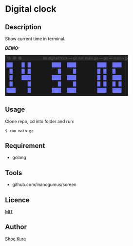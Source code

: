 # Digital clock

## Description

Show current time in terminal.

**_DEMO:_**

<img src="./clock.gif" width="80%">

## Usage

Clone repo, cd into folder and run:

```console
$ run main.go
```

## Requirement

- golang

## Tools

- github.com/inancgumus/screen

## Licence

[MIT](./LICENSE.txt)

## Author

[Shoe Kure](https://github.com/roy1210)